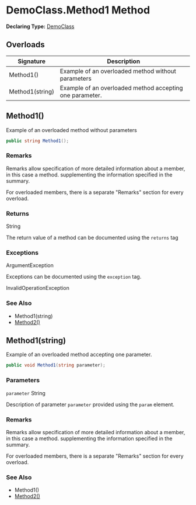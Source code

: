 # DemoClass.Method1 Method

**Declaring Type:** [DemoClass](../Type.md)

## Overloads

| Signature       | Description                                              |
| --------------- | -------------------------------------------------------- |
| Method1()       | Example of an overloaded method without parameters       |
| Method1(string) | Example of an overloaded method accepting one parameter. |

## Method1()

Example of an overloaded method without parameters

```csharp
public string Method1();
```

### Remarks

Remarks allow specification of more detailed information about a member, in this case a method. supplementing the information specified in the summary.

For overloaded members, there is a separate "Remarks" section for every overload.

### Returns

String

The return value of a method can be documented using the `returns` tag

### Exceptions

ArgumentException

Exceptions can be documented using the `exception` tag.

InvalidOperationException

### See Also

- Method1(string)
- [Method2()](Method2.md)

## Method1(string)

Example of an overloaded method accepting one parameter.

```csharp
public void Method1(string parameter);
```

### Parameters

`parameter`  String

Description of parameter `parameter` provided using the `param` element.

### Remarks

Remarks allow specification of more detailed information about a member, in this case a method. supplementing the information specified in the summary.

For overloaded members, there is a separate "Remarks" section for every overload.

### See Also

- Method1()
- [Method2()](Method2.md)
